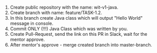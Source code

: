 1. Create public repository with the name: wit-v1-java.
2. Create branch with name: feature/TASK-1.2.
3. In this branch create Java class which will output "Hello World" message in console.
4. Commit ONLY (!!!) Java Class which was written by you.
5. Create Pull-Request, send the link on this PR in Slack, wait for the mentor approve.
6. After mentor's approve - merge created branch into master-branch. 